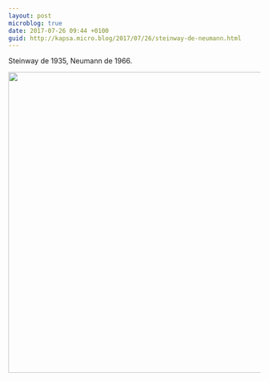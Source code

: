 ```yaml
---
layout: post
microblog: true
date: 2017-07-26 09:44 +0100
guid: http://kapsa.micro.blog/2017/07/26/steinway-de-neumann.html
---
```

Steinway de 1935, Neumann de 1966.

<img src="http://jeankapsa.com/uploads/2017/a89d897343.jpg" width="600" height="600" style="height: auto" />
